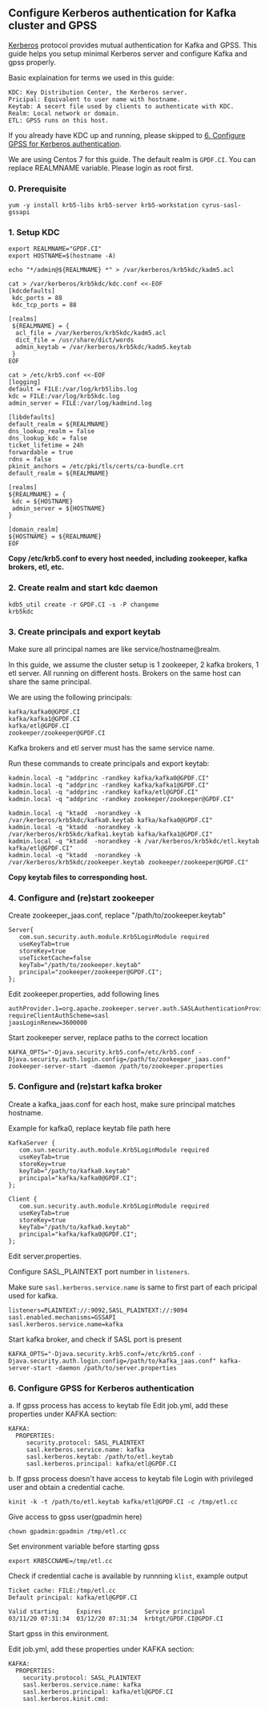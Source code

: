 ## Configure Kerberos authentication for Kafka cluster and GPSS

[Kerberos](https://en.wikipedia.org/wiki/Kerberos_(protocol)) protocol provides mutual authentication for Kafka and GPSS. This guide helps you setup minimal Kerberos server and configure Kafka and gpss properly.

Basic explaination for terms we used in this guide:
```
KDC: Key Distribution Center, the Kerberos server.
Pricipal: Equivalent to user name with hostname.
Keytab: A secert file used by clients to authenticate with KDC.
Realm: Local network or domain.
ETL: GPSS runs on this host.
```

If you already have KDC up and running, please skipped to [6. Configure GPSS for Kerberos authentication](#6-configure-gpss-for-kerberos-authentication).

We are using Centos 7 for this guide. The default realm is ```GPDF.CI```. You can replace REALMNAME variable. Please login as root first.

### 0. Prerequisite
```
yum -y install krb5-libs krb5-server krb5-workstation cyrus-sasl-gssapi
```

### 1. Setup KDC

```
export REALMNAME="GPDF.CI"
export HOSTNAME=$(hostname -A)

echo "*/admin@${REALMNAME} *" > /var/kerberos/krb5kdc/kadm5.acl

cat > /var/kerberos/krb5kdc/kdc.conf <<-EOF
[kdcdefaults]
 kdc_ports = 88
 kdc_tcp_ports = 88

[realms]
 ${REALMNAME} = {
  acl_file = /var/kerberos/krb5kdc/kadm5.acl
  dict_file = /usr/share/dict/words
  admin_keytab = /var/kerberos/krb5kdc/kadm5.keytab
 }
EOF

cat > /etc/krb5.conf <<-EOF
[logging]
default = FILE:/var/log/krb5libs.log
kdc = FILE:/var/log/krb5kdc.log
admin_server = FILE:/var/log/kadmind.log
 
[libdefaults]
default_realm = ${REALMNAME}
dns_lookup_realm = false
dns_lookup_kdc = false
ticket_lifetime = 24h
forwardable = true
rdns = false
pkinit_anchors = /etc/pki/tls/certs/ca-bundle.crt
default_realm = ${REALMNAME}
 
[realms]
${REALMNAME} = {
 kdc = ${HOSTNAME}
 admin_server = ${HOSTNAME}
}
 
[domain_realm]
${HOSTNAME} = ${REALMNAME}
EOF
```

__Copy /etc/krb5.conf to every host needed, including zookeeper, kafka brokers, etl, etc.__

### 2. Create realm and start kdc daemon
```
kdb5_util create -r GPDF.CI -s -P changeme
krb5kdc
```
### 3. Create principals and export keytab
Make sure all principal names are like service/hostname@realm.

In this guide, we assume the cluster setup is 1 zookeeper, 2 kafka brokers, 1 etl server. All running on different hosts. Brokers on the same host can share the same principal.

We are using the following principals:
```
kafka/kafka0@GPDF.CI
kafka/kafka1@GPDF.CI
kafka/etl@GPDF.CI
zookeeper/zookeeper@GPDF.CI
```
Kafka brokers and etl server must has the same service name.

Run these commands to create principals and export keytab:
```
kadmin.local -q "addprinc -randkey kafka/kafka0@GPDF.CI"
kadmin.local -q "addprinc -randkey kafka/kafka1@GPDF.CI"
kadmin.local -q "addprinc -randkey kafka/etl@GPDF.CI"
kadmin.local -q "addprinc -randkey zookeeper/zookeeper@GPDF.CI"
 
kadmin.local -q "ktadd  -norandkey -k /var/kerberos/krb5kdc/kafka0.keytab kafka/kafka0@GPDF.CI"
kadmin.local -q "ktadd  -norandkey -k /var/kerberos/krb5kdc/kafka1.keytab kafka/kafka1@GPDF.CI"
kadmin.local -q "ktadd  -norandkey -k /var/kerberos/krb5kdc/etl.keytab kafka/etl@GPDF.CI"
kadmin.local -q "ktadd  -norandkey -k /var/kerberos/krb5kdc/zookeeper.keytab zookeeper/zookeeper@GPDF.CI"
```

__Copy keytab files to corresponding host.__

### 4. Configure and (re)start zookeeper
Create zookeeper_jaas.conf, replace "/path/to/zookeeper.keytab"
```
Server{
   com.sun.security.auth.module.Krb5LoginModule required
   useKeyTab=true
   storeKey=true
   useTicketCache=false
   keyTab="/path/to/zookeeper.keytab"
   principal="zookeeper/zookeeper@GPDF.CI";
};
```
Edit zookeeper.properties, add following lines
```
authProvider.1=org.apache.zookeeper.server.auth.SASLAuthenticationProvider
requireClientAuthScheme=sasl
jaasLoginRenew=3600000
```
Start zookeeper server, replace paths to the correct location
```
KAFKA_OPTS="-Djava.security.krb5.conf=/etc/krb5.conf -Djava.security.auth.login.config=/path/to/zookeeper_jaas.conf" zookeeper-server-start -daemon /path/to/zookeeper.properties
```

### 5. Configure and (re)start kafka broker
Create a kafka_jaas.conf for each host, make sure principal matches hostname.

Example for kafka0, replace keytab file path here
```
KafkaServer {
   com.sun.security.auth.module.Krb5LoginModule required
   useKeyTab=true
   storeKey=true
   keyTab="/path/to/kafka0.keytab"
   principal="kafka/kafka0@GPDF.CI";
};
 
Client {
   com.sun.security.auth.module.Krb5LoginModule required
   useKeyTab=true
   storeKey=true
   keyTab="/path/to/kafka0.keytab"
   principal="kafka/kafka0@GPDF.CI";
};
```
Edit server.properties.

Configure SASL_PLAINTEXT port number in ```listeners```.

Make sure ```sasl.kerberos.service.name``` is same to first part of each pricipal used for kafka.

```
listeners=PLAINTEXT://:9092,SASL_PLAINTEXT://:9094
sasl.enabled.mechanisms=GSSAPI
sasl.kerberos.service.name=kafka
```

Start kafka broker, and check if SASL port is present
```
KAFKA_OPTS="-Djava.security.krb5.conf=/etc/krb5.conf -Djava.security.auth.login.config=/path/to/kafka_jaas.conf" kafka-server-start -daemon /path/to/server.properties
```

### 6. Configure GPSS for Kerberos authentication

a. If gpss process has access to keytab file
Edit job.yml, add these properties under KAFKA section:
```
KAFKA:
  PROPERTIES:
     security.protocol: SASL_PLAINTEXT
     sasl.kerberos.service.name: kafka
     sasl.kerberos.keytab: /path/to/etl.keytab
     sasl.kerberos.principal: kafka/etl@GPDF.CI
```
b. If gpss process doesn't have access to keytab file
Login with privileged user and obtain a credential cache.
```
kinit -k -t /path/to/etl.keytab kafka/etl@GPDF.CI -c /tmp/etl.cc
```
Give access to gpss user(gpadmin here)
```
chown gpadmin:gpadmin /tmp/etl.cc
```

Set environment variable before starting gpss
```
export KRB5CCNAME=/tmp/etl.cc
```
Check if credential cache is available by runnning ```klist```, example output
```
Ticket cache: FILE:/tmp/etl.cc
Default principal: kafka/etl@GPDF.CI
 
Valid starting     Expires            Service principal
03/11/20 07:31:34  03/12/20 07:31:34  krbtgt/GPDF.CI@GPDF.CI

```
Start gpss in this environment.

Edit job.yml, add these properties under KAFKA section:
```
KAFKA:
  PROPERTIES:
    security.protocol: SASL_PLAINTEXT
    sasl.kerberos.service.name: kafka
    sasl.kerberos.principal: kafka/etl@GPDF.CI
    sasl.kerberos.kinit.cmd:
```